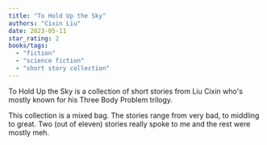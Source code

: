 ```yaml
---
title: "To Hold Up the Sky"
authors: "Cixin Liu"
date: 2023-05-11
star_rating: 2
books/tags:
  - "fiction"
  - "science fiction"
  - "short story collection"
---
```


To Hold Up the Sky is a collection of short stories from Liu Cixin who's mostly
known for his Three Body Problem trilogy.

This collection is a mixed bag. The stories range from very bad, to middling to
great. Two (out of eleven) stories really spoke to me and the rest were mostly
meh.

<!--more-->
